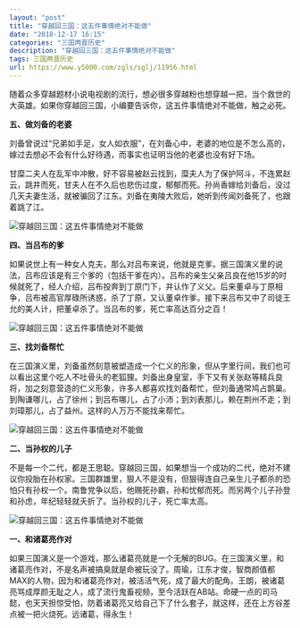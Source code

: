```yaml
---
layout: "post"
title: "穿越回三国：这五件事情绝对不能做"
date: "2018-12-17 16:15"
categories: "三国两晋历史"
description: "穿越回三国：这五件事情绝对不能做"
tags: 三国两晋历史
url: https://www.y5000.com/zgls/sglj/11956.html
---
```






随着众多穿越题材小说电视剧的流行，想必很多穿越粉也想穿越一把，当个救世的大英雄。如果你穿越回三国，小编要告诉你，这五件事情绝对不能做，触之必死。

**五、做刘备的老婆**

刘备曾说过“兄弟如手足，女人如衣服”，在刘备心中，老婆的地位是不怎么高的，嫁过去想必不会有什么好待遇，而事实也证明当他的老婆也没有好下场。

甘糜二夫人在乱军中冲散，好不容易被赵云找到，糜夫人为了保护阿斗，不连累赵云，跳井而死，甘夫人在不久后也悲伤过度，郁郁而死。孙尚香嫁给刘备后，没过几天夫妻生活，就被骗回了江东。刘备在夷陵大败后，她听到传闻刘备死了，也跟着跳了江。

![穿越回三国：这五件事情绝对不能做](/uploads/allimg/170123/6-1F123143931Q1.JPG)

**四、当吕布的爹**

如果说世上有一种女人克夫，那么对吕布来说，他就是克爹。据三国演义里的说法，吕布应该是有三个爹的（包括干爹在内）。吕布的亲生父亲吕良在他15岁的时候就死了，经人介绍，吕布投奔到丁原门下，并认作了义父。后来董卓与丁原相争，吕布被高官厚碌所诱惑，杀了丁原，又认董卓作爹。接下来吕布又中了司徒王允的美人计，把董卓杀了。当吕布的爹，死亡率高达百分之百！

![穿越回三国：这五件事情绝对不能做](/uploads/allimg/170123/6-1F123144040F3.JPG)

**三、找刘备帮忙**

在三国演义里，刘备虽然刻意被塑造成一个仁义的形象，但从字里行间，我们也可以看出这里个吃人不吐骨头的老狐狸。刘备出身皇室，手下又有关张赵等精兵良将，加之刻意营造的仁义形象，许多人都喜欢找刘备帮忙，但刘备通常鸠占鹊巢。到陶谦哪儿，占了徐州；到吕布哪儿，占了小沛；到刘表那儿，赖在荆州不走；到刘璋那儿，占了益州。这样的人万万不能找来帮忙。

![穿越回三国：这五件事情绝对不能做](/uploads/allimg/170123/6-1F123144129122.JPG)

**二、当孙权的儿子**

不是每一个二代，都是王思聪。穿越回三国，如果想当一个成功的二代，绝对不建议你投胎在孙权家。三国群雄里，狠人不是没有，但狠得连自己亲生儿子都杀的恐怕只有孙权一个。南鲁党争以后，他赐死孙霸，孙和忧郁而死。而另两个儿子孙登和孙虑，年纪轻轻就夭折了。当孙权的儿子，死亡率太高。

![穿越回三国：这五件事情绝对不能做](/uploads/allimg/170123/6-1F123144242645.JPG)

**一、和诸葛亮作对**

如果三国演义是一个游戏，那么诸葛亮就是一个无解的BUG。在三国演义里，和诸葛亮作对，不是名声被搞臭就是命被玩没了。周瑜，江东才俊，智商颜值都MAX的人物，因为和诸葛亮作对，被活活气死，成了最大的配角。王朗，被诸葛亮骂成厚颜无耻之人，成了流行鬼畜视频，至今活跃在AB站。命硬一点的司马懿，也天天担惊受怕，防着诸葛亮又给自己下了什么套子，就这样，还在上方谷差点被一把火烧死。远诸葛，得永生！
